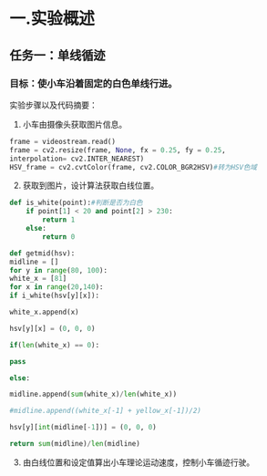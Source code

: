 # 一.实验概述
## 任务一：单线循迹
### 目标：使小车沿着固定的白色单线行进。
实验步骤以及代码摘要：
1. 小车由摄像头获取图片信息。
```python
frame = videostream.read()
frame = cv2.resize(frame, None, fx = 0.25, fy = 0.25,
interpolation= cv2.INTER_NEAREST) 
HSV_frame = cv2.cvtColor(frame, cv2.COLOR_BGR2HSV)#转为HSV色域
```
2. 获取到图片，设计算法获取白线位置。
```python
def is_white(point):#判断是否为白色
	if point[1] < 20 and point[2] > 230:
		return 1
	else:
		return 0

def getmid(hsv):
midline = []
for y in range(80, 100):
white_x = [81]
for x in range(20,140):
if i_white(hsv[y][x]):

white_x.append(x)

hsv[y][x] = (0, 0, 0)

if(len(white_x) == 0):

pass

else:

midline.append(sum(white_x)/len(white_x))

#midline.append((white_x[-1] + yellow_x[-1])/2)

hsv[y][int(midline[-1])] = (0, 0, 0)

return sum(midline)/len(midline)
```
3. 由白线位置和设定值算出小车理论运动速度，控制小车循迹行驶。
```python

```
	
<!--stackedit_data:
eyJoaXN0b3J5IjpbLTE0MTUyMzIxMDIsLTIxMzM2NTM2NzYsMT
I1NTI3MjQ3MywtNTA4NzQ3MzQxLC0yMDg4NzQ2NjEyLDE0NzI0
MjYzNzVdfQ==
-->